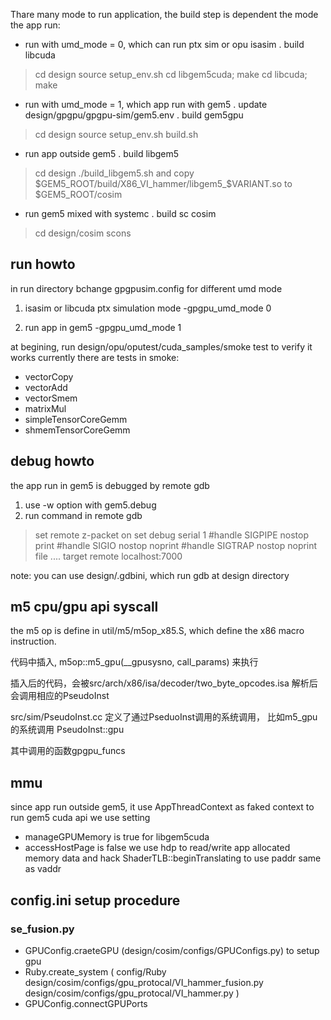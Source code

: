 Thare many mode to run application, the build step is dependent the mode the app run:

- run with umd_mode = 0, which can run ptx sim or opu isasim
. build libcuda
> cd design
> source setup_env.sh
> cd libgem5cuda; make
> cd libcuda; make

- run with umd_mode = 1, which app run with gem5
. update design/gpgpu/gpgpu-sim/gem5.env
. build gem5gpu
> cd design
> source setup_env.sh
> build.sh

- run app outside gem5
. build libgem5
> cd design
> ./build_libgem5.sh
and copy $GEM5_ROOT/build/X86_VI_hammer/libgem5_$VARIANT.so to $GEM5_ROOT/cosim

- run gem5 mixed with systemc
. build sc cosim
> cd design/cosim
> scons


## run howto

in run directory bchange gpgpusim.config for different umd mode

1. isasim or libcuda ptx simulation mode
-gpgpu_umd_mode 0

2. run app in gem5
-gpgpu_umd_mode 1

at begining, run design/opu/oputest/cuda_samples/smoke test to verify it works
currently there are tests in smoke:
- vectorCopy
- vectorAdd
- vectorSmem
- matrixMul
- simpleTensorCoreGemm
- shmemTensorCoreGemm


## debug howto

the app run in gem5 is debugged by remote gdb

1. use -w option with gem5.debug
2. run command in remote gdb
> set remote z-packet on
> set debug serial 1
> #handle SIGPIPE nostop print
> #handle SIGIO nostop noprint
> #handle SIGTRAP nostop noprint
> file ....
> target remote localhost:7000

note: you can use design/.gdbini, which run gdb at design directory

## m5 cpu/gpu api syscall

the m5 op is define in util/m5/m5op_x85.S, which define the  x86 macro instruction.

代码中插入, m5op::m5_gpu(__gpusysno, call_params)
来执行

插入后的代码，会被src/arch/x86/isa/decoder/two_byte_opcodes.isa
解析后会调用相应的PseudoInst

src/sim/PseudoInst.cc 定义了通过PseduoInst调用的系统调用，
比如m5_gpu的系统调用
PseudoInst::gpu

其中调用的函数gpgpu_funcs

## mmu

since app run outside gem5, it use AppThreadContext as faked context to run gem5 cuda api 
we use setting
- manageGPUMemory is true for libgem5cuda
- accessHostPage is false
	we use hdp to read/write app allocated memory data
	and hack ShaderTLB::beginTranslating to use paddr same as vaddr

## config.ini setup procedure

### se_fusion.py
  - GPUConfig.craeteGPU (design/cosim/configs/GPUConfigs.py) to setup gpu
  - Ruby.create_system (
		config/Ruby
		design/cosim/configs/gpu_protocal/VI_hammer_fusion.py
		design/cosim/configs/gpu_protocal/VI_hammer.py
	  )
  - GPUConfig.connectGPUPorts

